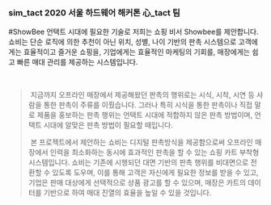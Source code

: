 ### sim_tact 2020 서울 하드웨어 해커톤 心_tact 팀

#ShowBee
언택트 시대에 필요한 기술로 저희는 쇼핑 비서 Showbee를 제안합니다. 쇼비는 단순 로직에 의한 추천이 아닌 위치, 성별, 나이 기반의 판촉 시스템으로 고객에게는 효율적이고 즐거운 쇼핑을, 기업에게는 효율적인 마케팅의 기회를, 매장에게는 쉽고 빠른 매대 관리를 제공하는 시스템입니다.

&nbsp;
&nbsp;

>  &nbsp;지금까지 오프라인 매장에서 제공해왔던 판촉의 행위로는 시식, 시착, 시연 등 사람을 통한 판촉이 주류를 이뤘습니다. 그러나 특히 시식을 통한 판촉이나 직접 말로 제품을 홍보하는 판촉 행위는 언택트 시대에 적합하지 않은 판촉 방법이며, 언택트 시대에 알맞은 판촉 방법이 필요할 때입니다. 
>
>  &nbsp;본 프로젝트에서 제안하는 쇼비는 디지털 판촉방식을 제공함으로써 오프라인 매장에서 인력을 최소화하는 동시에 효과적인 판촉을 할 수 있는 쇼핑 카트 부착형 시스템입니다. 쇼비는 기존에 시행되던 대면 기반의 판촉 행위를 비대면으로 전환할 수 있도록 도우며, 이를 통해 고객은 자신에게 필요한 정보를 받을 수 있고, 기업은 판매 대상에게 선택적으로 상품 광고를 할 수 있으며, 매장은 카트의 데이터를 기반으로 하여 매대 진열의 효율을 높일 수 있을 것입니다.
